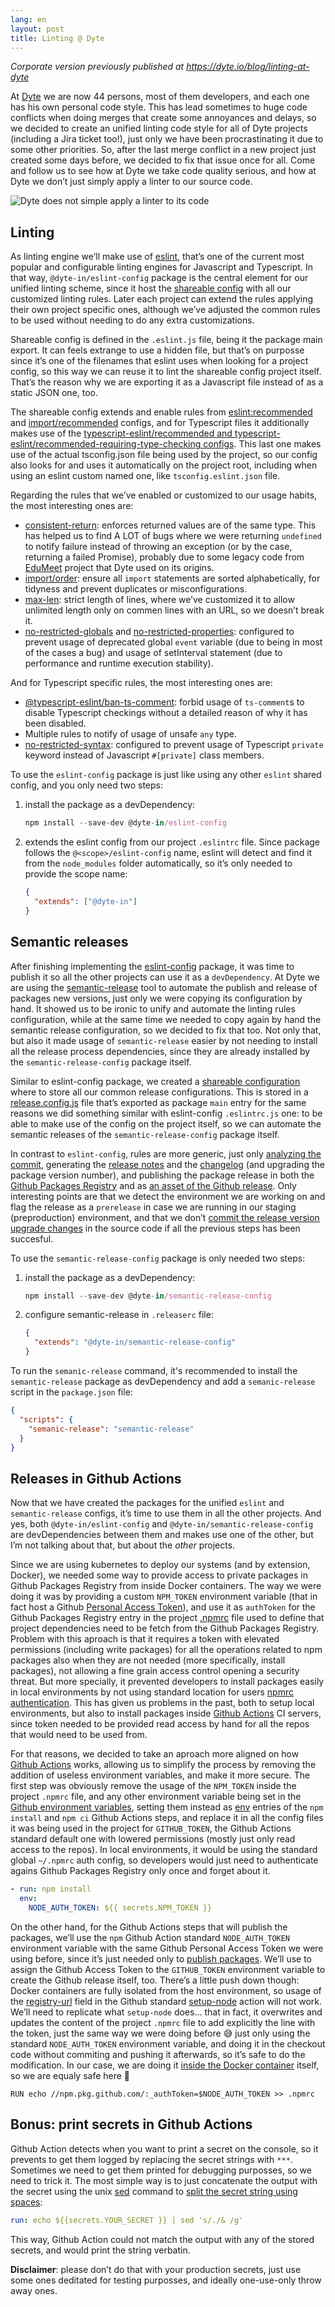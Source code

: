 ```yaml
---
lang: en
layout: post
title: Linting @ Dyte
---
```


*Corporate version previously published at <https://dyte.io/blog/linting-at-dyte>*

At [Dyte](https://www.dyte.io/) we are now 44 persons, most of them developers,
and each one has his own personal code style. This has lead sometimes to huge
code conflicts when doing merges that create some annoyances and delays, so we
decided to create an unified linting code style for all of Dyte projects
(including a Jira ticket too!), just only we have been procrastinating it due to
some other priorities. So, after the last merge conflict in a new project just
created some days before, we decided to fix that issue once for all. Come and
follow us to see how at Dyte we take code quality serious, and how at Dyte we
don’t just simply apply a linter to our source code.

![Dyte does not simple apply a linter to its code](../images/2022-08-04-Linting-@-Dyte.jpg)

## Linting

As linting engine we’ll make use of [eslint](https://eslint.org/), that’s one of
the current most popular and configurable linting engines for Javascript and
Typescript. In that way, `@dyte-in/eslint-config` package is the central element
for our unified linting scheme, since it host the
[shareable config](https://eslint.org/docs/developer-guide/shareable-configs)
with all our customized linting rules. Later each project can extend the rules
applying their own project specific ones, although we’ve adjusted the common
rules to be used without needing to do any extra customizations.

Shareable config is defined in the `.eslint.js` file, being it the package main
export. It can feels extrange to use a hidden file, but that’s on purposse since
it’s one of the filenames that eslint uses when looking for a project config, so
this way we can reuse it to lint the shareable config project itself. That’s the
reason why we are exporting it as a Javascript file instead of as a static JSON
one, too.

The shareable config extends and enable rules from
[eslint:recommended](https://eslint.org/docs/rules/) and
[import/recommended](https://www.npmjs.com/package/eslint-plugin-import)
configs, and for Typescript files it additionally makes use of the
[typescript-eslint/recommended and typescript-eslint/recommended-requiring-type-checking configs](https://github.com/typescript-eslint/typescript-eslint/tree/main/packages/eslint-plugin#recommended-configs).
This last one makes use of the actual tsconfig.json file being used by the
project, so our config also looks for and uses it automatically on the project
root, including when using an eslint custom named one, like
`tsconfig.eslint.json` file.

Regarding the rules that we’ve enabled or customized to our usage habits, the
most interesting ones are:

- [consistent-return](https://eslint.org/docs/rules/consistent-return): enforces
  returned values are of the same type. This has helped us to find A LOT of bugs
  where we were returning `undefined` to notify failure instead of throwing an
  exception (or by the case, returning a failed Promise), probably due to some
  legacy code from [EduMeet](https://github.com/edumeet/edumeet) project that
  Dyte used on its origins.
- [import/order](https://github.com/import-js/eslint-plugin-import/blob/main/docs/rules/order.md):
  ensure all `import` statements are sorted alphabetically, for tidyness and
  prevent duplicates or misconfigurations.
- [max-len](https://eslint.org/docs/rules/max-len): strict length of lines,
  where we’ve customized it to allow unlimited length only on commen lines with
  an URL, so we doesn’t break it.
- [no-restricted-globals](https://eslint.org/docs/rules/no-restricted-globals)
  and
  [no-restricted-properties](https://eslint.org/docs/rules/no-restricted-properties):
  configured to prevent usage of deprecated global `event` variable (due to
  being in most of the cases a bug) and usage of setInterval statement (due to
  performance and runtime execution stability).

And for Typescript specific rules, the most interesting ones are:

- [@typescript-eslint/ban-ts-comment](https://github.com/typescript-eslint/typescript-eslint/blob/main/packages/eslint-plugin/docs/rules/ban-ts-comment.md):
  forbid usage of `ts-comment`s to disable Typescript checkings without a
  detailed reason of why it has been disabled.
- Multiple rules to notify of usage of unsafe `any` type.
- [no-restricted-syntax](https://eslint.org/docs/rules/no-restricted-syntax):
  configured to prevent usage of Typescript `private` keyword instead of
  Javascript `#[private]` class members.

To use the `eslint-config` package is just like using any other `eslint` shared
config, and you only need two steps:

1. install the package as a devDependency:

   ```jsx
   npm install --save-dev @dyte-in/eslint-config
   ```

2. extends the eslint config from our project `.eslintrc` file. Since package
   follows the `@<scope>/eslint-config` name, eslint will detect and find it
   from the `node_modules` folder automatically, so it’s only needed to provide
   the scope name:

   ```json
   {
     "extends": ["@dyte-in"]
   }
   ```

## Semantic releases

After finishing implementing the
[eslint-config](https://www.notion.so/Linting-Dyte-79cec456569d47b8bf9a22b0ab2d2d37)
package, it was time to publish it so all the other projects can use it as a
`devDependency`. At Dyte we are using the
[semantic-release](https://github.com/semantic-release/semantic-release) tool to
automate the publish and release of packages new versions, just only we were
copying its configuration by hand. It showed us to be ironic to unify and
automate the linting rules configuration, while at the same time we needed to
copy again by hand the semantic release configuration, so we decided to fix that
too. Not only that, but also it made usage of `semantic-release` easier by not
needing to install all the release process dependencies, since they are already
installed by the `semantic-release-config` package itself.

Similar to eslint-config package, we created a
[shareable configuration](https://semantic-release.gitbook.io/semantic-release/usage/shareable-configurations)
where to store all our common release configurations. This is stored in a
[release.config.js](https://semantic-release.gitbook.io/semantic-release/usage/configuration)
file that’s exported as package `main` entry for the same reasons we did
something similar with eslint-config `.eslintrc.js` one: to be able to make use
of the config on the project itself, so we can automate the semantic releases of
the `semantic-release-config` package itself.

In contrast to `eslint-config`, rules are more generic, just only
[analyzing the commit](https://github.com/semantic-release/commit-analyzer),
generating the
[release notes](https://github.com/semantic-release/release-notes-generator) and
the [changelog](https://github.com/semantic-release/changelog) (and upgrading
the package version number), and publishing the package release in both the
[Github Packages Registry](https://github.com/semantic-release/npm) and as
[an asset of the Github release](https://github.com/semantic-release/github).
Only interesting points are that we detect the environment we are working on and
flag the release as a `prerelease` in case we are running in our staging
(preproduction) environment, and that we don’t
[commit the release version upgrade changes](https://github.com/semantic-release/git)
in the source code if all the previous steps has been succesful.

To use the `semantic-release-config` package is only needed two steps:

1. install the package as a devDependency:

   ```jsx
   npm install --save-dev @dyte-in/semantic-release-config
   ```

2. configure semantic-release in `.releaserc` file:

   ```json
   {
     "extends": "@dyte-in/semantic-release-config"
   }
   ```

To run the `semanic-release` command, it's recommended to install the
`semantic-release` package as devDependency and add a `semanic-release` script
in the `package.json` file:

```json
{
  "scripts": {
    "semanic-release": "semantic-release"
  }
}
```

## Releases in Github Actions

Now that we have created the packages for the unified `eslint` and
`semantic-release` configs, it’s time to use them in all the other projects. And
yes, both `@dyte-in/eslint-config` and `@dyte-in/semantic-release-config` are
devDependencies between them and makes use one of the other, but I’m not talking
about that, but about the *other* projects.

Since we are using kubernetes to deploy our systems (and by extension, Docker), we needed some way to provide access to private packages in Github Packages Registry from inside Docker containers. The way we were doing it was by providing a custom `NPM_TOKEN` environment variable (that in fact host a Github [Personal Access Token](https://docs.github.com/en/authentication/keeping-your-account-and-data-secure/creating-a-personal-access-token)), and use it as `authToken` for the Github Packages Registry entry in the project [.npmrc](https://docs.github.com/en/packages/working-with-a-github-packages-registry/working-with-the-npm-registry#installing-a-package) file used to define that project dependencies need to be fetch from the Github Packages Registry. Problem with this aproach is that it requires a token with elevated permissions (including write packages) for all the operations related to npm packages also when they are not needed (more specifically, install packages), not allowing a fine grain access control opening a security threat. But more specially, it prevented developers to install packages easily in local environments by not using standard location for users [npmrc authentication](https://docs.npmjs.com/cli/v8/configuring-npm/npmrc). This has given us problems in the past, both to setup local environments, but also to install packages inside [Github Actions](https://github.com/features/actions) CI servers, since token needed to be provided read access by hand for all the repos that would need to be used from.

For that reasons, we decided to take an aproach more aligned on how [Github Actions](https://github.com/features/actions) works, allowing us to simplify the process by removing the addition of useless environment variables, and make it more secure. The first step was obviously remove the usage of the `NPM_TOKEN` inside the project `.npmrc` file, and any other environment variable being set in the [Github environment variables](https://docs.github.com/en/actions/using-workflows/workflow-commands-for-github-actions#setting-an-environment-variable), setting them instead as [env](https://docs.github.com/en/actions/using-workflows/workflow-syntax-for-github-actions#jobsjob_idstepsenv) entries of the `npm install` and `npm ci` Github Actions steps, and replace it in all the config files it was being used in the project for `GITHUB_TOKEN`, the Github Actions standard default one with lowered permissions (mostly just only read access to the repos). In local environments, it would be using the standard global `~/.npmrc` auth config, so developers would just need to authenticate agains Github Packages Registry only once and forget about it.

```yaml
- run: npm install
  env:
    NODE_AUTH_TOKEN: ${{ secrets.NPM_TOKEN }}
```

On the other hand, for the Github Actions steps that will publish the packages, we’ll use the `npm` Github Action standard `NODE_AUTH_TOKEN` environment variable with the same Github Personal Access Token we were using before, since it’s just needed only to [publish packages](https://docs.github.com/en/actions/publishing-packages/publishing-nodejs-packages#publishing-packages-to-the-npm-registry). We’ll use to assign the Github Access Token to the `GITHUB_TOKEN` environment variable to create the Github release itself, too. There’s a little push down though: Docker containers are fully isolated from the host environment, so usage of the [registry-url](https://github.com/actions/setup-node/blob/eeb10cff27034e7acf239c5d29f62154018672fd/action.yml#L17-L18) field in the Github standard [setup-node](https://github.com/actions/setup-node) action will not work. We’ll need to replicate what `setup-node` does… that in fact, it overwrites and updates the content of the project `.npmrc` file to add explicitly the line with the token, just the same way we were doing before 😅 just only using the standard `NODE_AUTH_TOKEN` environment variable, and doing it in the checkout code without commiting and pushing it afterwards, so it’s safe to do the modification. In our case, we are doing it [inside the Docker container](https://stackoverflow.com/a/69848428/586382) itself, so we are equaly safe here 🙂

```docker
RUN echo //npm.pkg.github.com/:_authToken=$NODE_AUTH_TOKEN >> .npmrc
```

## Bonus: print secrets in Github Actions

Github Action detects when you want to print a secret on the console, so it prevents to get them logged by replacing the secret strings with `***`. Sometimes we need to get them printed for debugging purposses, so we need to trick it. The most simple way is to just concatenate the output with the secret using the unix [sed](https://en.wikipedia.org/wiki/Sed) command to [split the secret string using spaces](https://zellwk.com/blog/debug-github-actions-secret/):

```yaml
run: echo ${{secrets.YOUR_SECRET }} | sed 's/./& /g'
```

This way, Github Action could not match the output with any of the stored secrets, and would print the string verbatin.

**Disclaimer**: please don’t do that with your production secrets, just use some ones deditated for testing purposses, and ideally one-use-only throw away ones.
